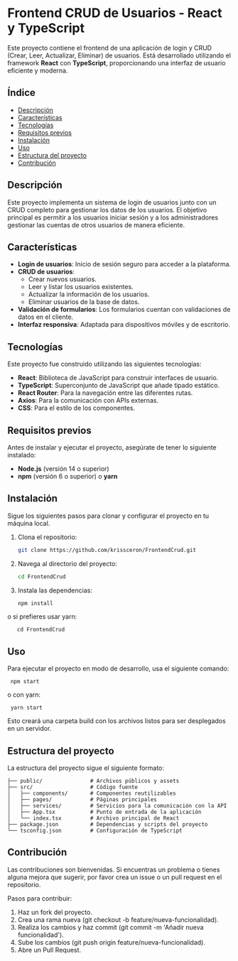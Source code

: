 # Frontend CRUD de Usuarios - React y TypeScript

Este proyecto contiene el frontend de una aplicación de login y CRUD (Crear, Leer, Actualizar, Eliminar) de usuarios. Está desarrollado utilizando el framework **React** con **TypeScript**, proporcionando una interfaz de usuario eficiente y moderna.

## Índice

- [Descripción](#descripción)
- [Características](#características)
- [Tecnologías](#tecnologías)
- [Requisitos previos](#requisitos-previos)
- [Instalación](#instalación)
- [Uso](#uso)
- [Estructura del proyecto](#estructura-del-proyecto)
- [Contribución](#contribución)

## Descripción

Este proyecto implementa un sistema de login de usuarios junto con un CRUD completo para gestionar los datos de los usuarios. El objetivo principal es permitir a los usuarios iniciar sesión y a los administradores gestionar las cuentas de otros usuarios de manera eficiente.

## Características

- **Login de usuarios**: Inicio de sesión seguro para acceder a la plataforma.
- **CRUD de usuarios**:
  - Crear nuevos usuarios.
  - Leer y listar los usuarios existentes.
  - Actualizar la información de los usuarios.
  - Eliminar usuarios de la base de datos.
- **Validación de formularios**: Los formularios cuentan con validaciones de datos en el cliente.
- **Interfaz responsiva**: Adaptada para dispositivos móviles y de escritorio.
  
## Tecnologías

Este proyecto fue construido utilizando las siguientes tecnologías:

- **React**: Biblioteca de JavaScript para construir interfaces de usuario.
- **TypeScript**: Superconjunto de JavaScript que añade tipado estático.
- **React Router**: Para la navegación entre las diferentes rutas.
- **Axios**: Para la comunicación con APIs externas.
- **CSS**: Para el estilo de los componentes.

## Requisitos previos

Antes de instalar y ejecutar el proyecto, asegúrate de tener lo siguiente instalado:

- **Node.js** (versión 14 o superior)
- **npm** (versión 6 o superior) o **yarn**

## Instalación

Sigue los siguientes pasos para clonar y configurar el proyecto en tu máquina local.

1. Clona el repositorio:

   ```bash
   git clone https://github.com/krissceron/FrontendCrud.git
   
2. Navega al directorio del proyecto:
   
   ```bash
   cd FrontendCrud

3. Instala las dependencias:
   
   ```bash
   npm install

  o si prefieres usar yarn:
  
       cd FrontendCrud

## Uso
Para ejecutar el proyecto en modo de desarrollo, usa el siguiente comando:

     npm start

o con yarn:

     yarn start
     
Esto creará una carpeta build con los archivos listos para ser desplegados en un servidor.
## Estructura del proyecto
La estructura del proyecto sigue el siguiente formato:

    ├── public/               # Archivos públicos y assets
    ├── src/                  # Código fuente
    │   ├── components/       # Componentes reutilizables
    │   ├── pages/            # Páginas principales
    │   ├── services/         # Servicios para la comunicación con la API
    │   ├── App.tsx           # Punto de entrada de la aplicación
    │   └── index.tsx         # Archivo principal de React
    ├── package.json          # Dependencias y scripts del proyecto
    └── tsconfig.json         # Configuración de TypeScript

## Contribución
Las contribuciones son bienvenidas. Si encuentras un problema o tienes alguna mejora que sugerir, por favor crea un issue o un pull request en el repositorio.

Pasos para contribuir:

1. Haz un fork del proyecto.
2. Crea una rama nueva (git checkout -b feature/nueva-funcionalidad).
3. Realiza los cambios y haz commit (git commit -m 'Añadir nueva funcionalidad').
4. Sube los cambios (git push origin feature/nueva-funcionalidad).
5. Abre un Pull Request.
